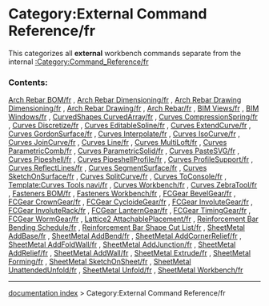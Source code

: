 # Category:External Command Reference/fr
This categorizes all **external** workbench commands separate from the internal [:Category:Command\_Reference/fr](:Category:Command_Reference/fr.md)

### Contents:

[Arch Rebar BOM/fr](Arch_Rebar_BOM/fr.md) , [Arch Rebar Dimensioning/fr](Arch_Rebar_Dimensioning/fr.md) , [Arch Rebar Drawing Dimensioning/fr](Arch_Rebar_Drawing_Dimensioning/fr.md) , [Arch Rebar Drawing/fr](Arch_Rebar_Drawing/fr.md) , [Arch Rebar/fr](Arch_Rebar/fr.md) , [BIM Views/fr](BIM_Views/fr.md) , [BIM Windows/fr](BIM_Windows/fr.md) , [CurvedShapes CurvedArray/fr](CurvedShapes_CurvedArray/fr.md) , [Curves CompressionSpring/fr](Curves_CompressionSpring/fr.md) , [Curves Discretize/fr](Curves_Discretize/fr.md) , [Curves EditableSpline/fr](Curves_EditableSpline/fr.md) , [Curves ExtendCurve/fr](Curves_ExtendCurve/fr.md) , [Curves GordonSurface/fr](Curves_GordonSurface/fr.md) , [Curves Interpolate/fr](Curves_Interpolate/fr.md) , [Curves IsoCurve/fr](Curves_IsoCurve/fr.md) , [Curves JoinCurve/fr](Curves_JoinCurve/fr.md) , [Curves Line/fr](Curves_Line/fr.md) , [Curves MultiLoft/fr](Curves_MultiLoft/fr.md) , [Curves ParametricComb/fr](Curves_ParametricComb/fr.md) , [Curves ParametricSolid/fr](Curves_ParametricSolid/fr.md) , [Curves PasteSVG/fr](Curves_PasteSVG/fr.md) , [Curves Pipeshell/fr](Curves_Pipeshell/fr.md) , [Curves PipeshellProfile/fr](Curves_PipeshellProfile/fr.md) , [Curves ProfileSupport/fr](Curves_ProfileSupport/fr.md) , [Curves ReflectLines/fr](Curves_ReflectLines/fr.md) , [Curves SegmentSurface/fr](Curves_SegmentSurface/fr.md) , [Curves SketchOnSurface/fr](Curves_SketchOnSurface/fr.md) , [Curves SplitCurve/fr](Curves_SplitCurve/fr.md) , [Curves ToConsole/fr](Curves_ToConsole/fr.md) , [Template:Curves Tools navi/fr](Template:Curves_Tools_navi/fr.md) , [Curves Workbench/fr](Curves_Workbench/fr.md) , [Curves ZebraTool/fr](Curves_ZebraTool/fr.md) , [Fasteners BOM/fr](Fasteners_BOM/fr.md) , [Fasteners Workbench/fr](Fasteners_Workbench/fr.md) , [FCGear BevelGear/fr](FCGear_BevelGear/fr.md) , [FCGear CrownGear/fr](FCGear_CrownGear/fr.md) , [FCGear CycloideGear/fr](FCGear_CycloideGear/fr.md) , [FCGear InvoluteGear/fr](FCGear_InvoluteGear/fr.md) , [FCGear InvoluteRack/fr](FCGear_InvoluteRack/fr.md) , [FCGear LanternGear/fr](FCGear_LanternGear/fr.md) , [FCGear TimingGear/fr](FCGear_TimingGear/fr.md) , [FCGear WormGear/fr](FCGear_WormGear/fr.md) , [Lattice2 AttachablePlacement/fr](Lattice2_AttachablePlacement/fr.md) , [Reinforcement Bar Bending Schedule/fr](Reinforcement_Bar_Bending_Schedule/fr.md) , [Reinforcement Bar Shape Cut List/fr](Reinforcement_Bar_Shape_Cut_List/fr.md) , [SheetMetal AddBase/fr](SheetMetal_AddBase/fr.md) , [SheetMetal AddBend/fr](SheetMetal_AddBend/fr.md) , [SheetMetal AddCornerRelief/fr](SheetMetal_AddCornerRelief/fr.md) , [SheetMetal AddFoldWall/fr](SheetMetal_AddFoldWall/fr.md) , [SheetMetal AddJunction/fr](SheetMetal_AddJunction/fr.md) , [SheetMetal AddRelief/fr](SheetMetal_AddRelief/fr.md) , [SheetMetal AddWall/fr](SheetMetal_AddWall/fr.md) , [SheetMetal Extrude/fr](SheetMetal_Extrude/fr.md) , [SheetMetal Forming/fr](SheetMetal_Forming/fr.md) , [SheetMetal SketchOnSheet/fr](SheetMetal_SketchOnSheet/fr.md) , [SheetMetal UnattendedUnfold/fr](SheetMetal_UnattendedUnfold/fr.md) , [SheetMetal Unfold/fr](SheetMetal_Unfold/fr.md) , [SheetMetal Workbench/fr](SheetMetal_Workbench/fr.md)

---
[documentation index](../README.md) > Category:External Command Reference/fr
